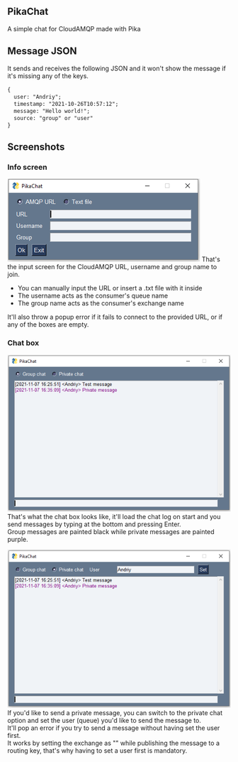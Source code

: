 ## PikaChat

A simple chat for CloudAMQP made with Pika

## Message JSON

It sends and receives the following JSON and it won't show the message if it's missing any of the keys.
```
{
  user: "Andriy";
  timestamp: "2021-10-26T10:57:12";
  message: "Hello world!";
  source: "group" or "user"
}
```

## Screenshots
### Info screen

![Info screen](/imgs/Info.PNG?raw=true)
That's the input screen for the CloudAMQP URL, username and group name to join.

* You can manually input the URL or insert a .txt file with it inside
* The username acts as the consumer's queue name
* The group name acts as the consumer's exchange name

It'll also throw a popup error if it fails to connect to the provided URL, or if any of the boxes are empty.

### Chat box

![Chat box](/imgs/ChatBox.PNG?raw=true)
That's what the chat box looks like, it'll load the chat log on start and you send messages by typing at the bottom and pressing Enter.
<br/>Group messages are painted black while private messages are painted purple.

![Private box](/imgs/PrivateBox.PNG?raw=true)
If you'd like to send a private message, you can switch to the private chat option and set the user (queue) you'd like to send the message to.
<br/>It'll pop an error if you try to send a message without having set the user first.
<br/>It works by setting the exchange as "" while publishing the message to a routing key, that's why having to set a user first is mandatory.